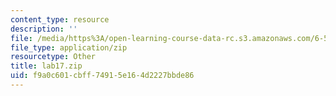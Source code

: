 ```yaml
---
content_type: resource
description: ''
file: /media/https%3A/open-learning-course-data-rc.s3.amazonaws.com/6-542j-laboratory-on-the-physiology-acoustics-and-perception-of-speech-fall-2005/f9a0c601cbff74915e164d2227bbde86_lab17.zip
file_type: application/zip
resourcetype: Other
title: lab17.zip
uid: f9a0c601-cbff-7491-5e16-4d2227bbde86
---
```

